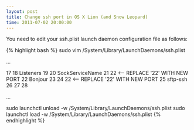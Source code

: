 ```yaml
---
layout: post
title: Change ssh port in OS X Lion (and Snow Leopard)
time: 2011-07-02 20:00:00
---
```

You need to edit your ssh.plist launch daemon configuration file as follows:

{% highlight bash %}
sudo vim /System/Library/LaunchDaemons/ssh.plist

...

 17     <dict>
 18         <key>Listeners</key>
 19         <dict>
 20             <key>SockServiceName</key>
 21             <string>22</string> <-- REPLACE '22' WITH NEW PORT
 22             <key>Bonjour</key>
 23             <array>
 24                 <string>22</string> <-- REPLACE '22' WITH NEW PORT
 25                 <string>sftp-ssh</string>
 26             </array>
 27         </dict>
 28     </dict>

...

sudo launchctl unload -w /System/Library/LaunchDaemons/ssh.plist
sudo launchctl load -w /System/Library/LaunchDaemons/ssh.plist
{% endhighlight %}